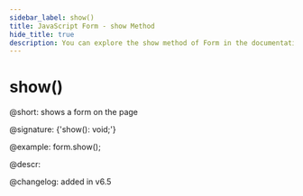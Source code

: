 ```yaml
---
sidebar_label: show()
title: JavaScript Form - show Method 
hide_title: true
description: You can explore the show method of Form in the documentation of the DHTMLX JavaScript UI library. Browse developer guides and API reference, try out code examples and live demos, and download a free 30-day evaluation version of DHTMLX Suite 7.
---
```

 
# show()

@short: shows a form on the page

@signature: {'show(): void;'}

@example:
form.show();

@descr:

@changelog: added in v6.5

[comment]: # (@related:form/work_with_form.md#hidingshowing-a-form)

[comment]: # (@relatedapi: form/api/form_hide_method.md form/api/form_isvisible_method.md)
